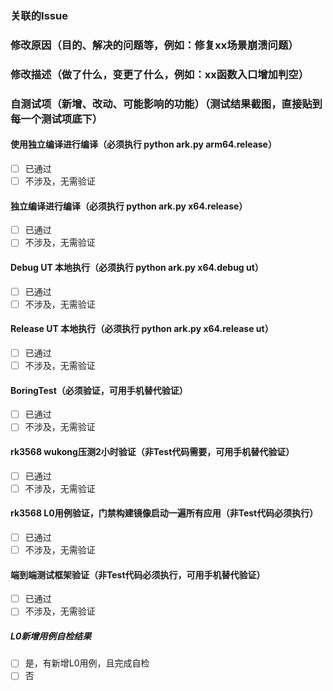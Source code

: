 ### 关联的Issue

### 修改原因（目的、解决的问题等，例如：修复xx场景崩溃问题）

### 修改描述（做了什么，变更了什么，例如：xx函数入口增加判空）

### 自测试项（新增、改动、可能影响的功能）（测试结果截图，直接贴到每一个测试项底下）
#### 使用独立编译进行编译（必须执行 python ark.py arm64.release）
- [ ] 已通过
- [ ] 不涉及，无需验证
#### 独立编译进行编译（必须执行 python ark.py x64.release）
- [ ] 已通过
- [ ] 不涉及，无需验证
#### Debug UT 本地执行（必须执行 python ark.py x64.debug ut）
- [ ] 已通过
- [ ] 不涉及，无需验证
#### Release UT 本地执行（必须执行 python ark.py x64.release ut）
- [ ] 已通过 
- [ ] 不涉及，无需验证
#### BoringTest（必须验证，可用手机替代验证）
- [ ] 已通过 
- [ ] 不涉及，无需验证
#### rk3568 wukong压测2小时验证（非Test代码需要，可用手机替代验证）
- [ ] 已通过 
- [ ] 不涉及，无需验证
#### rk3568 L0用例验证，门禁构建镜像启动一遍所有应用（非Test代码必须执行）
- [ ] 已通过
- [ ] 不涉及，无需验证
#### 端到端测试框架验证（非Test代码必须执行，可用手机替代验证）
- [ ] 已通过
- [ ] 不涉及，无需验证
##### L0新增用例自检结果
- [ ] 是，有新增L0用例，且完成自检
- [ ] 否